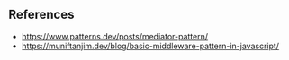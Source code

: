 ## References

-   https://www.patterns.dev/posts/mediator-pattern/
-   https://muniftanjim.dev/blog/basic-middleware-pattern-in-javascript/
